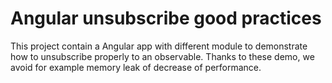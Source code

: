 # Angular unsubscribe good practices

This project contain a Angular app with different module to demonstrate how to unsubscribe properly to an observable.
Thanks to these demo, we avoid for example memory leak of decrease of performance.


